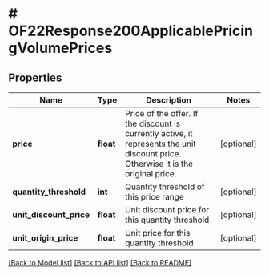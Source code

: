 # # OF22Response200ApplicablePricingVolumePrices

## Properties

Name | Type | Description | Notes
------------ | ------------- | ------------- | -------------
**price** | **float** | Price of the offer.  If the discount is currently active, it represents the unit discount price. Otherwise it is the original price. | [optional]
**quantity_threshold** | **int** | Quantity threshold of this price range | [optional]
**unit_discount_price** | **float** | Unit discount price for this quantity threshold | [optional]
**unit_origin_price** | **float** | Unit price for this quantity threshold | [optional]

[[Back to Model list]](../../README.md#models) [[Back to API list]](../../README.md#endpoints) [[Back to README]](../../README.md)
